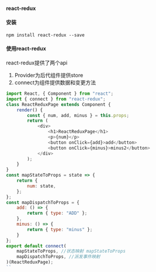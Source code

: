 <!--
 * @Author: your name
 * @Date: 2020-12-30 14:16:22
 * @LastEditTime: 2020-12-30 14:52:26
 * @LastEditors: Please set LastEditors
 * @Description: In User Settings Edit
 * @FilePath: \kReact\react基础\07react-redux.MD
-->
#### react-redux

#### 安装
```
npm install react-redux --save
```

#### 使用react-redux
react-redux提供了两个api
1. Provider为后代组件提供store
2. connect为组件提供数据和变更方法

```javascript
import React, { Component } from "react";
import { connect } from "react-redux";
class ReactReduxPage extends Component {
    render() {
        const { num, add, minus } = this.props;
        return (
            <div>
                <h1>ReactReduxPage</h1>
                <p>{num}</p>
                <button onClick={add}>add</button>
                <button onClick={minus}>minus2</button>
            </div>
        );
    }
}
const mapStateToProps = state => {
    return {
        num: state,
    };
};
const mapDispatchToProps = {
    add: () => {
        return { type: "ADD" };
    },
    minus: () => {
        return { type: "minus" };
    }
};
export default connect(
    mapStateToProps, //状态映射 mapStateToProps
    mapDispatchToProps, //派发事件映射
)(ReactReduxPage); 
``
